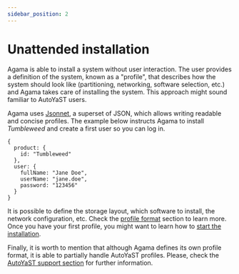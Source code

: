 ```yaml
---
sidebar_position: 2
---
```


# Unattended installation

Agama is able to install a system without user interaction. The user provides a definition of the
system, known as a "profile", that describes how the system should look like (partitioning,
networking, software selection, etc.) and Agama takes care of installing the system. This approach
might sound familiar to AutoYaST users.

Agama uses [Jsonnet](https://jsonnet.org/), a superset of JSON, which allows writing readable and
concise profiles. The example below instructs Agama to install _Tumbleweed_ and create a first user
so you can log in.

```jsonnet
{
  product: {
    id: "Tumbleweed"
  },
  user: {
    fullName: "Jane Doe",
    userName: "jane.doe",
    password: "123456"
  }
}
```

It is possible to define the storage layout, which software to install, the network configuration,
etc. Check the [profile format](./unattended/profile) section to learn more. Once you have your
first profile, you might want to learn how to
[start the installation](./unattended/working-with-profiles#starting-the-installation).

Finally, it is worth to mention that although Agama defines its own profile format, it is able to
partially handle AutoYaST profiles. Please, check the
[AutoYaST support section](./unattended/autoyast) for further information.
